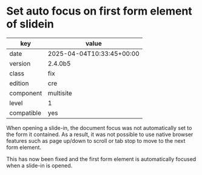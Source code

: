 [//]: # (werk v2)
# Set auto focus on first form element of slidein

key        | value
---------- | ---
date       | 2025-04-04T10:33:45+00:00
version    | 2.4.0b5
class      | fix
edition    | cre
component  | multisite
level      | 1
compatible | yes

When opening a slide-in, the document focus was not automatically set to the form it contained.
As a result, it was not possible to use native browser features such as page up/down to scroll or tab stop to move to the next form element.

This has now been fixed and the first form element is automatically focused when a slide-in is opened.
